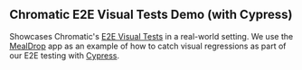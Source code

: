 ## Chromatic E2E Visual Tests Demo (with Cypress)

Showcases Chromatic's [E2E Visual Tests](https://www.chromatic.com/docs/e2e-visual-tests/) in a real-world setting. We use the [MealDrop](https://mealdrop.vercel.app/) app as an example of how to catch visual regressions as part of our E2E testing with [Cypress](https://www.cypress.io/).
